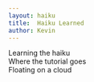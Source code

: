 ```yaml
---
layout: haiku
title:	Haiku Learned
author: Kevin
---
```


Learning the haiku<br>
Where the tutorial goes<br>
Floating on a cloud<BR>